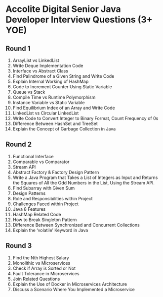 # Accolite Digital Senior Java Developer Interview Questions (3+ YOE)

## Round 1

1. ArrayList vs LinkedList
2. Write Deque Implementation Code
3. Interface vs Abstract Class
4. Find Palindrome of a Given String and Write Code
5. Explain Internal Working of HashMap
6. Code to Increment Counter Using Static Variable
7. Queue vs Stack
8. Compile Time vs Runtime Polymorphism
9. Instance Variable vs Static Variable
10. Find Equilibrium Index of an Array and Write Code
11. LinkedList vs Circular LinkedList
12. Write Code to Convert Integer to Binary Format, Count Frequency of 0s
13. Difference Between HashSet and TreeSet
14. Explain the Concept of Garbage Collection in Java

## Round 2

1. Functional Interface
2. Comparable vs Comparator
3. Stream API
4. Abstract Factory & Factory Design Pattern
5. Write a Java Program that Takes a List of Integers as Input and Returns the Squares of All the Odd Numbers in the List, Using the Stream API.
6. Find Subarray with Given Sum
7. Design Patterns
8. Role and Responsibilities within Project
9. Challenges Faced within Project
10. Java 8 Features
11. HashMap Related Code
12. How to Break Singleton Pattern
13. Difference Between Synchronized and Concurrent Collections
14. Explain the ‘volatile’ Keyword in Java

## Round 3

1. Find the Nth Highest Salary
2. Monolithic vs Microservices
3. Check if Array is Sorted or Not
4. Fault Tolerance in Microservices
5. Join Related Questions
6. Explain the Use of Docker in Microservices Architecture
7. Discuss a Scenario Where You Implemented a Microservice
